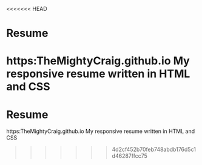 <<<<<<< HEAD
# Resume
https:TheMightyCraig.github.io
My responsive resume written in HTML and CSS
=======
# Resume
https:TheMightyCraig.github.io
My responsive resume written in HTML and CSS
>>>>>>> 4d2cf452b70feb748abdb176d5c1d46287ffcc75
